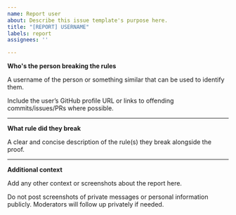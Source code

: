 ```yaml
---
name: Report user
about: Describe this issue template's purpose here.
title: "[REPORT] USERNAME"
labels: report
assignees: ''

---
```


**Who's the person breaking the rules**

A username of the person or something similar that can be used to identify them. 

Include the user’s GitHub profile URL or links to offending commits/issues/PRs where possible.

---

**What rule did they break**


A clear and concise description of the rule(s) they break alongside the proof.

---

**Additional context**


Add any other context or screenshots about the report here.

Do not post screenshots of private messages or personal information publicly. Moderators will follow up privately if needed.